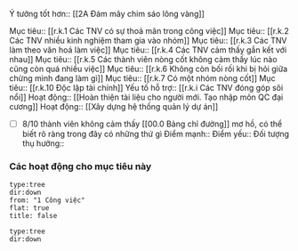 Ý tưởng tốt hơn:: [[2A Đám mây chim sáo lông vàng]]

Mục tiêu:: [[r.k.1 Các TNV có sự thoả mãn trong công việc]]
Mục tiêu:: [[r.k.2 Các TNV nhiều kinh nghiệm tham gia vào nhóm]]
Mục tiêu:: [[r.k.3 Các TNV làm theo văn hoá làm việc]]
Mục tiêu:: [[r.k.4 Các TNV cảm thấy gắn kết với nhau]]
Mục tiêu:: [[r.k.5 Các thành viên nòng cốt không cảm thấy lúc nào cũng còn quá nhiều việc]]
Mục tiêu:: [[r.k.6 Không còn bối rối khi bị hỏi giữa chừng mình đang làm gì]]
Mục tiêu:: [[r.k.7 Có một nhóm nòng cốt]]
Mục tiêu:: [[r.k.10 Độc lập tài chính]]
Yếu tố hỗ trợ:: [[r.k.i Các TNV đóng góp sôi nổi]]
Hoạt động:: [[Hoàn thiện tài liệu cho người mới. Tạo nhập môn QC đại cương]]
Hoạt động:: [[Xây dựng hệ thống quản lý dự án]]
- [ ] 8/10 thành viên không cảm thấy [[00.0 Bảng chỉ đường]] mơ hồ, có thể biết rõ ràng trong đây có những thứ gì
Điểm mạnh::
Điểm yếu::
Đối tượng thụ hưởng::
### Các hoạt động cho mục tiêu này
```breadcrumbs
type:tree
dir:down
from: "1 Công việc" 
flat: true
title: false
```


```breadcrumbs
type:tree
dir:down
```
